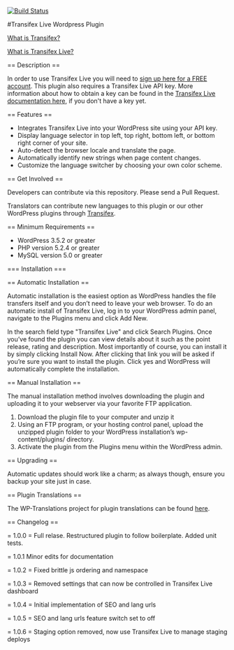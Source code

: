 [![Build Status](https://travis-ci.org/transifex/transifex-live-wordpress.svg?branch=devel)](https://travis-ci.org/transifex/transifex-live-wordpress)

#Transifex Live Wordpress Plugin


[What is Transifex?](https://www.transifex.com/product/?utm_source=github&utm_medium=web&utm_campaign=tx-live-wp-plugin)



[What is Transifex Live?](https://www.transifex.com/product/transifexlive/)


== Description ==

In order to use Transifex Live you will need to [sign up here for a FREE account](https://www.transifex.com/signup/?utm_source=github&utm_medium=web&utm_campaign=tx-live-wp-plugin).  This plugin also requires a Transifex Live API key.  More information about how to obtain a key can be found in the [Transifex Live documentation here](http://docs.transifex.com/developer/live/?utm_source=github&utm_medium=web&utm_campaign=tx-live-wp-plugin), if you don't have a key yet.  

== Features ==

* Integrates Transifex Live into your WordPress site using your API key.
* Display language selector in top left, top right, bottom left, or bottom right corner of your site.
* Auto-detect the browser locale and translate the page.
* Automatically identify new strings when page content changes.
* Customize the language switcher by choosing your own color scheme.

== Get Involved ==

Developers can contribute via this repository.  Please send a Pull Request.

Translators can contribute new languages to this plugin or our other WordPress plugins through [Transifex](https://www.transifex.com/projects/p/transifex-live/).

== Minimum Requirements ==

* WordPress 3.5.2 or greater
* PHP version 5.2.4 or greater
* MySQL version 5.0 or greater

=== Installation ===

== Automatic Installation ==

Automatic installation is the easiest option as WordPress handles the file transfers itself and you don’t need to leave your web browser. To do an automatic install of Transifex Live, log in to your WordPress admin panel, navigate to the Plugins menu and click Add New.

In the search field type "Transifex Live" and click Search Plugins. Once you’ve found the plugin you can view details about it such as the point release, rating and description. Most importantly of course, you can install it by simply clicking Install Now. After clicking that link you will be asked if you’re sure you want to install the plugin. Click yes and WordPress will automatically complete the installation.

== Manual Installation ==

The manual installation method involves downloading the plugin and uploading it to your webserver via your favorite FTP application.

1. Download the plugin file to your computer and unzip it
2. Using an FTP program, or your hosting control panel, upload the unzipped plugin folder to your WordPress installation’s wp-content/plugins/ directory.
3. Activate the plugin from the Plugins menu within the WordPress admin.

== Upgrading ==

Automatic updates should work like a charm; as always though, ensure you backup your site just in case.

== Plugin Translations ==

The WP-Translations project for plugin translations can be found [here](https://www.transifex.com/wp-translations/transifex-live/transifex-live/).

== Changelog ==

= 1.0.0 =
Full relase.  Restructured plugin to follow boilerplate.  Added unit tests.

= 1.0.1
Minor edits for documentation

= 1.0.2 =
Fixed brittle js ordering and namespace

= 1.0.3 =
Removed settings that can now be controlled in Transifex Live dashboard

= 1.0.4 =
Initial implementation of SEO and lang urls

= 1.0.5 =
SEO and lang urls feature switch set to off

= 1.0.6 =
Staging option removed, now use Transifex Live to manage staging deploys